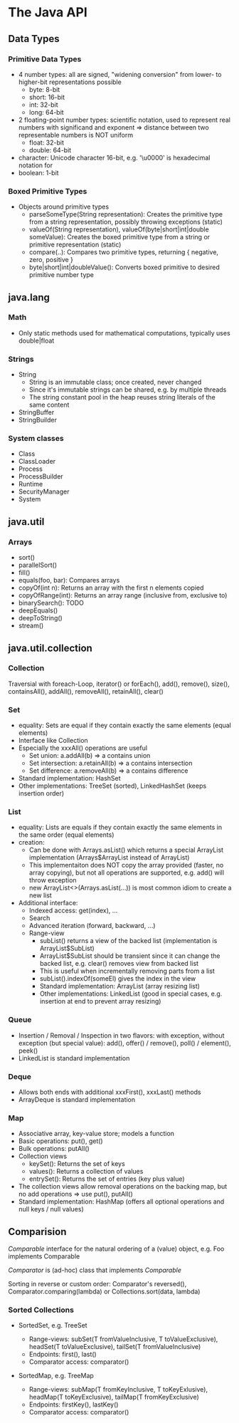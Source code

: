 # The Java API

## Data Types

### Primitive Data Types
- 4 number types: all are signed, "widening conversion" from lower- to higher-bit representations possible
  * byte: 8-bit
  * short: 16-bit
  * int: 32-bit
  * long: 64-bit
- 2 floating-point number types: scientific notation, used to represent real numbers with significand and exponent => distance between two representable numbers is NOT uniform
  * float: 32-bit
  * double: 64-bit
- character: Unicode character 16-bit, e.g. '\u0000' is hexadecimal notation for
- boolean: 1-bit

### Boxed Primitive Types
- Objects around primitive types
  * parseSomeType(String representation): Creates the primitive type from a string representation, possibly throwing exceptions (static)
  * valueOf(String representation), valueOf(byte|short|int|double someValue): Creates the boxed primitive type from a string or primitive representation (static)
  * compare(..): Compares two primitive types, returning { negative, zero, positive }
  * byte|short|int|doubleValue(): Converts boxed primitive to desired primitive number type

## java.lang

### Math
- Only static methods used for mathematical computations, typically uses double|float

### Strings
- String
  * String is an immutable class; once created, never changed
  * Since it's immutable strings can be shared, e.g. by multiple threads
  * The string constant pool in the heap reuses string literals of the same content
- StringBuffer
- StringBuilder

### System classes
- Class
- ClassLoader
- Process
- ProcessBuilder
- Runtime
- SecurityManager
- System

## java.util

### Arrays
* sort()
* parallelSort()
* fill()
* equals(foo, bar): Compares arrays
* copyOf(int n): Returns an array with the first n elements copied
* copyOfRange(int): Returns an array range (inclusive from, exclusive to)
* binarySearch(): TODO
* deepEquals()
* deepToString()
* stream()

## java.util.collection

### Collection
Traversial with foreach-Loop, iterator() or forEach(), add(), remove(), size(), containsAll(), addAll(), removeAll(), retainAll(), clear()

### Set
* equality: Sets are equal if they contain exactly the same elements (equal elements)
* Interface like Collection
* Especially the xxxAll() operations are useful
  - Set union: a.addAll(b) => a contains union
  - Set intersection: a.retainAll(b) => a contains intersection
  - Set difference: a.removeAll(b) => a contains difference
* Standard implementation: HashSet
* Other implementations: TreeSet (sorted), LinkedHashSet (keeps insertion order)

### List
* equality: Lists are equals if they contain exactly the same elements in the same order (equal elements)
* creation:
  - Can be done with Arrays.asList() which returns a special ArrayList implementation (Arrays$ArrayList instead of ArrayList)
  - This implementaiton does NOT copy the array provided (faster, no array copying), but not all operations are supported, e.g. add() will throw exception
  - new ArrayList<>(Arrays.asList(...)) is most common idiom to create a new list
* Additional interface:
  - Indexed access: get(index), ...
  - Search
  - Advanced iteration (forward, backward, ...)
  - Range-view
  	* subList() returns a view of the backed list (implementation is ArrayList$SubList)
	* ArrayList$SubList should be transient since it can change the backed list, e.g. clear() removes view from backed list
	* This is useful when incrementally removing parts from a list
	* subList().indexOf(someEl) gives the index in the view
    * Standard implementation: ArrayList (array resizing list)
    * Other implementations: LinkedList (good in special cases, e.g. insertion at end to prevent array resizing)

### Queue
* Insertion / Removal / Inspection in two flavors: with exception, without exception (but special value): add(), offer() / remove(), poll() / element(), peek()
* LinkedList is standard implementation

### Deque
* Allows both ends with additional xxxFirst(), xxxLast() methods
* ArrayDeque is standard implementation

### Map
* Associative array, key-value store; models a function
* Basic operations: put(), get()
* Bulk operations: putAll()
* Collection views
  - keySet(): Returns the set of keys
  - values(): Returns a collection of values
  - entrySet(): Returns the set of entries (key plus value)
* The collection views allow removal operations on the backing map, but no add operations => use put(), putAll()
* Standard implementation: HashMap (offers all optional operations and null keys / null values)

## Comparision
*Comparable* interface for the natural ordering of a (value) object, e.g. Foo implements Comparable<Foo>

*Comparator* is (ad-hoc) class that implements *Comparable*

Sorting in reverse or custom order: Comparator's reversed(), Comparator.comparing(lambda) or Collections.sort(data, lambda)

### Sorted Collections
- SortedSet, e.g. TreeSet
  * Range-views: subSet(T fromValueInclusive, T toValueExclusive), headSet(T toValueExclusive), tailSet(T fromValueInclusive)
  * Endpoints: first(), last()
  * Comparator access: comparator()

- SortedMap, e.g. TreeMap
  * Range-views: subMap(T fromKeyInclusive, T toKeyExlusive), headMap(T toKeyExclusive), tailMap(T fromKeyExclusive)
  * Endpoints: firstKey(), lastKey()
  * Comparator access: comparator()